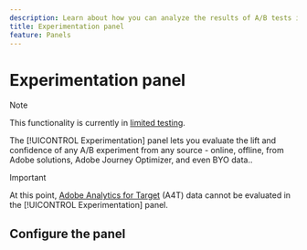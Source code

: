 ```yaml
---
description: Learn about how you can analyze the results of A/B tests in the CJA Experimentation panel.
title: Experimentation panel
feature: Panels
---
```


# Experimentation panel

>[!NOTE]
>
>This functionality is currently in [limited testing](/help/release-notes/releases.md).

The [!UICONTROL Experimentation] panel lets you evaluate the lift and confidence of any A/B experiment from any source - online, offline, from Adobe solutions, Adobe Journey Optimizer, and even BYO data..

>[!IMPORTANT]
>
>At this point, [Adobe Analytics for Target](https://experienceleague.adobe.com/docs/target/using/integrate/a4t/a4t.html) (A4T) data cannot be evaluated in the [!UICONTROL Experimentation] panel.

## Configure the panel


